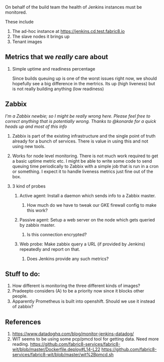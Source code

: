 On behalf of the build team the health of Jenkins instances must be monitored.

These include

1. The ad-hoc instance at https://jenkins.cd.test.fabric8.io
1. The slave nodes it brings up
1. Tenant images

## Metrics that we _really_ care about

1. Simple uptime and readiness percentage

   Since builds queuing up is one of the worst issues right now, we should
   hopefully see a big difference in the mertrics. Its up (high liveness) but is
   not really building anything (low readiness)

## Zabbix

_I'm a Zabbix newbie; so I might be really wrong here. Please feel free to
correct anything that is potentially wrong. Thanks to @konarde for a quick heads
up and most of this info_

1. Zabbix is part of the existing infrastructure and the single point of truth
   already for a bunch of services. There is value in using this and not using
   new tools.

2. Works for node level monitoring. There is not much work required to get a
   basic uptime metric etc. I might be able to write some code to send queuing
   time periodically to Zabbix with a simple job that is run in a cron or
   something. I expect it to handle liveness metrics just fine out of the box.

3. 3 kind of probes

    1. Active agent: Install a daemon which sends info to a Zabbix master.

        1. How much do we have to tweak our GKE firewall config to make this work?

    2. Passive agent: Setup a web server on the node which gets queried by zabbix master.

        1. Is this connection encrypted?

    3. Web probe: Make zabbix query a URL (if provided by Jenkins) repeatedly and
       report on that.

        1. Does Jenkins provide any such metrics?

## Stuff to do:

  1. How different is monitoring the three different kinds of images?
  2. Pradeepto considers (A) to be a priority now since it blocks other people.
  2. Apparently Prometheus is built into openshift. Should we use it instead of
     zabbix?

## References

1. https://www.datadoghq.com/blog/monitor-jenkins-datadog/
2. WIT seems to be using some pcp/pmcd tool for getting data. Need more reading.
   https://github.com/fabric8-services/fabric8-wit/blob/master/Dockerfile.deploy#L14-L22
   https://github.com/fabric8-services/fabric8-wit/blob/master/wit%2Bpmcd.sh
